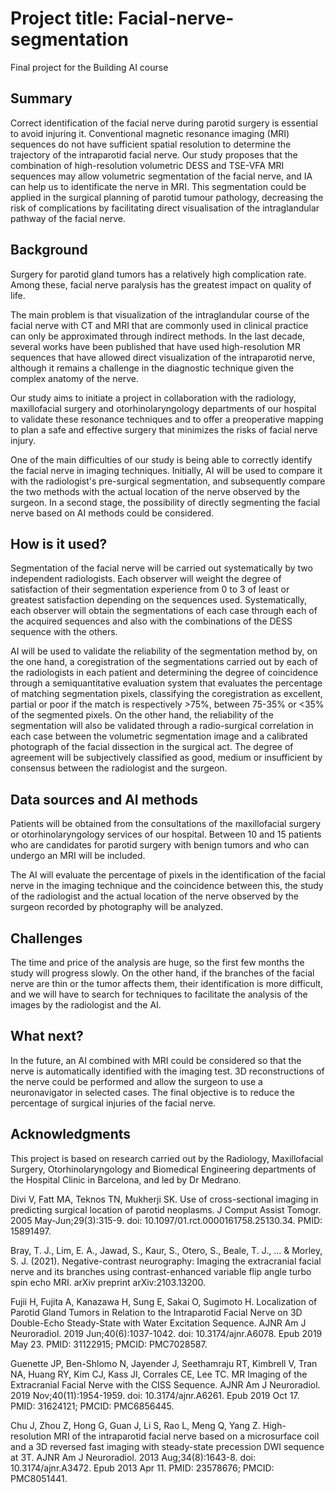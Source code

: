 # Project title: Facial-nerve-segmentation

Final project for the Building AI course

## Summary

Correct identification of the facial nerve during parotid surgery is essential to avoid injuring it. Conventional magnetic resonance imaging (MRI) sequences do not have sufficient spatial resolution to determine the trajectory of the intraparotid facial nerve. Our study proposes that the combination of high-resolution volumetric DESS and TSE-VFA MRI sequences may allow volumetric segmentation of the facial nerve, and IA can help us to identificate the nerve in MRI. This segmentation could be applied in the surgical planning of parotid tumour pathology, decreasing the risk of complications by facilitating direct visualisation of the intraglandular pathway of the facial nerve.

## Background

Surgery for parotid gland tumors has a relatively high complication rate. Among these, facial nerve paralysis has the greatest impact on quality of life.

The main problem is that visualization of the intraglandular course of the facial nerve with CT and MRI that are commonly used in clinical practice can only be approximated through indirect methods. In the last decade, several works have been published that have used high-resolution MR sequences that have allowed direct visualization of the intraparotid nerve, although it remains a challenge in the diagnostic technique given the complex anatomy of the nerve.

Our study aims to initiate a project in collaboration with the radiology, maxillofacial surgery and otorhinolaryngology departments of our hospital to validate these resonance techniques and to offer a preoperative mapping to plan a safe and effective surgery that minimizes the risks of facial nerve injury.

One of the main difficulties of our study is being able to correctly identify the facial nerve in imaging techniques. Initially, AI will be used to compare it with the radiologist's pre-surgical segmentation, and subsequently compare the two methods with the actual location of the nerve observed by the surgeon. In a second stage, the possibility of directly segmenting the facial nerve based on AI methods could be considered.

## How is it used?

Segmentation of the facial nerve will be carried out systematically by two independent radiologists. Each observer will weight the degree of satisfaction of their segmentation experience from 0 to 3 of least or greatest satisfaction depending on the sequences used. Systematically, each observer will obtain the segmentations of each case through each of the acquired sequences and also with the combinations of the DESS sequence with the others.

AI will be used to validate the reliability of the segmentation method by, on the one hand, a coregistration of the segmentations carried out by each of the radiologists in each patient and determining the degree of coincidence through a semiquantitative evaluation system that evaluates the percentage of matching segmentation pixels, classifying the coregistration as excellent, partial or poor if the match is respectively >75%, between 75-35% or <35% of the segmented pixels. On the other hand, the reliability of the segmentation will also be validated through a radio-surgical correlation in each case between the volumetric segmentation image and a calibrated photograph of the facial dissection in the surgical act. The degree of agreement will be subjectively classified as good, medium or insufficient by consensus between the radiologist and the surgeon.
   
## Data sources and AI methods

Patients will be obtained from the consultations of the maxillofacial surgery or otorhinolaryngology services of our hospital. Between 10 and 15 patients who are candidates for parotid surgery with benign tumors and who can undergo an MRI will be included.

The AI will evaluate the percentage of pixels in the identification of the facial nerve in the imaging technique and the coincidence between this, the study of the radiologist and the actual location of the nerve observed by the surgeon recorded by photography will be analyzed.

## Challenges

The time and price of the analysis are huge, so the first few months the study will progress slowly. On the other hand, if the branches of the facial nerve are thin or the tumor affects them, their identification is more difficult, and we will have to search for techniques to facilitate the analysis of the images by the radiologist and the AI.

## What next?

In the future, an AI combined with MRI could be considered so that the nerve is automatically identified with the imaging test. 3D reconstructions of the nerve could be performed and allow the surgeon to use a neuronavigator in selected cases. The final objective is to reduce the percentage of surgical injuries of the facial nerve. 


## Acknowledgments

This project is based on research carried out by the Radiology, Maxillofacial Surgery, Otorhinolaryngology and Biomedical Engineering departments of the Hospital Clinic in Barcelona, and led by Dr Medrano.

Divi V, Fatt MA, Teknos TN, Mukherji SK. Use of cross-sectional imaging in predicting surgical location of parotid neoplasms. J Comput Assist Tomogr. 2005 May-Jun;29(3):315-9. doi: 10.1097/01.rct.0000161758.25130.34. PMID: 15891497.  

Bray, T. J., Lim, E. A., Jawad, S., Kaur, S., Otero, S., Beale, T. J., ... & Morley, S. J. (2021). Negative-contrast neurography: Imaging the extracranial facial nerve and its branches using contrast-enhanced variable flip angle turbo spin echo MRI. arXiv preprint arXiv:2103.13200.  

Fujii H, Fujita A, Kanazawa H, Sung E, Sakai O, Sugimoto H. Localization of Parotid Gland Tumors in Relation to the Intraparotid Facial Nerve on 3D Double-Echo Steady-State with Water Excitation Sequence. AJNR Am J Neuroradiol. 2019 Jun;40(6):1037-1042. doi: 10.3174/ajnr.A6078. Epub 2019 May 23. PMID: 31122915; PMCID: PMC7028587.  

Guenette JP, Ben-Shlomo N, Jayender J, Seethamraju RT, Kimbrell V, Tran NA, Huang RY, Kim CJ, Kass JI, Corrales CE, Lee TC. MR Imaging of the Extracranial Facial Nerve with the CISS Sequence. AJNR Am J Neuroradiol. 2019 Nov;40(11):1954-1959. doi: 10.3174/ajnr.A6261. Epub 2019 Oct 17. PMID: 31624121; PMCID: PMC6856445.  

Chu J, Zhou Z, Hong G, Guan J, Li S, Rao L, Meng Q, Yang Z. High-resolution MRI of the intraparotid facial nerve based on a microsurface coil and a 3D reversed fast imaging with steady-state precession DWI sequence at 3T. AJNR Am J Neuroradiol. 2013 Aug;34(8):1643-8. doi: 10.3174/ajnr.A3472. Epub 2013 Apr 11. PMID: 23578676; PMCID: PMC8051441.  
